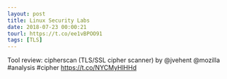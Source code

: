 ```yaml
---
layout: post
title: Linux Security Labs
date: 2018-07-23 00:00:21
tourl: https://t.co/ee1vBPOO91
tags: [TLS]
---
```

Tool review: cipherscan (TLS/SSL cipher scanner) by @jvehent @mozilla #analysis #cipher https://t.co/NYCMyHlHHd